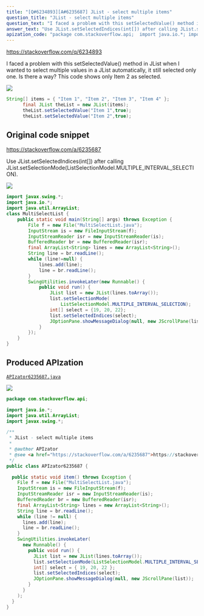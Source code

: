```yaml
---
title: "[Q#6234893][A#6235687] JList - select multiple items"
question_title: "JList - select multiple items"
question_text: "I faced a problem with this setSelectedValue() method in JList when I wanted to select multiple values in a JList automatically, it still selected only one.  Is there a way? This code shows only Item 2 as selected."
answer_text: "Use JList.setSelectedIndices(int[]) after calling JList.setSelectionMode(ListSelectionModel.MULTIPLE_INTERVAL_SELECTION)."
apization_code: "package com.stackoverflow.api;  import java.io.*; import java.util.ArrayList; import javax.swing.*;  /**  * JList - select multiple items  *  * @author APIzator  * @see <a href=\"https://stackoverflow.com/a/6235687\">https://stackoverflow.com/a/6235687</a>  */ public class APIzator6235687 {    public static void item() throws Exception {     File f = new File(\"MultiSelectList.java\");     InputStream is = new FileInputStream(f);     InputStreamReader isr = new InputStreamReader(is);     BufferedReader br = new BufferedReader(isr);     final ArrayList<String> lines = new ArrayList<String>();     String line = br.readLine();     while (line != null) {       lines.add(line);       line = br.readLine();     }     SwingUtilities.invokeLater(       new Runnable() {         public void run() {           JList list = new JList(lines.toArray());           list.setSelectionMode(ListSelectionModel.MULTIPLE_INTERVAL_SELECTION);           int[] select = { 19, 20, 22 };           list.setSelectedIndices(select);           JOptionPane.showMessageDialog(null, new JScrollPane(list));         }       }     );   } }"
---
```


https://stackoverflow.com/q/6234893

I faced a problem with this setSelectedValue() method in JList when I wanted to select multiple values in a JList automatically, it still selected only one.  Is there a way?
This code shows only Item 2 as selected.


<div class="code-logo"><img src="/stackoverflow.png" /></div>

```java
String[] items = { "Item 1", "Item 2", "Item 3", "Item 4" };
      final JList theList = new JList(items);
      theList.setSelectedValue("Item 1",true);
      theList.setSelectedValue("Item 2",true);
```


## Original code snippet

https://stackoverflow.com/a/6235687

Use JList.setSelectedIndices(int[]) after calling JList.setSelectionMode(ListSelectionModel.MULTIPLE_INTERVAL_SELECTION).


<div class="code-logo"><img src="/stackoverflow.png" /></div>

```java
import javax.swing.*;
import java.io.*;
import java.util.ArrayList;
class MultiSelectList {
    public static void main(String[] args) throws Exception {
        File f = new File("MultiSelectList.java");
        InputStream is = new FileInputStream(f);
        InputStreamReader isr = new InputStreamReader(is);
        BufferedReader br = new BufferedReader(isr);
        final ArrayList<String> lines = new ArrayList<String>();
        String line = br.readLine();
        while (line!=null) {
            lines.add(line);
            line = br.readLine();
        }
        SwingUtilities.invokeLater(new Runnable() {
            public void run() {
                JList list = new JList(lines.toArray());
                list.setSelectionMode(
                    ListSelectionModel.MULTIPLE_INTERVAL_SELECTION);
                int[] select = {19, 20, 22};
                list.setSelectedIndices(select);
                JOptionPane.showMessageDialog(null, new JScrollPane(list));
            }
        });
    }
}
```

## Produced APIzation

[`APIzator6235687.java`](https://github.com/pasqualesalza/apization-temp-data/raw/master/search/APIzator6235687.java)

<div class="code-logo"><img src="/apizator.png" /></div>

```java
package com.stackoverflow.api;

import java.io.*;
import java.util.ArrayList;
import javax.swing.*;

/**
 * JList - select multiple items
 *
 * @author APIzator
 * @see <a href="https://stackoverflow.com/a/6235687">https://stackoverflow.com/a/6235687</a>
 */
public class APIzator6235687 {

  public static void item() throws Exception {
    File f = new File("MultiSelectList.java");
    InputStream is = new FileInputStream(f);
    InputStreamReader isr = new InputStreamReader(is);
    BufferedReader br = new BufferedReader(isr);
    final ArrayList<String> lines = new ArrayList<String>();
    String line = br.readLine();
    while (line != null) {
      lines.add(line);
      line = br.readLine();
    }
    SwingUtilities.invokeLater(
      new Runnable() {
        public void run() {
          JList list = new JList(lines.toArray());
          list.setSelectionMode(ListSelectionModel.MULTIPLE_INTERVAL_SELECTION);
          int[] select = { 19, 20, 22 };
          list.setSelectedIndices(select);
          JOptionPane.showMessageDialog(null, new JScrollPane(list));
        }
      }
    );
  }
}

```